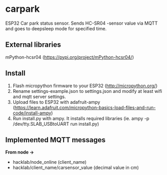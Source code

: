 # carpark
ESP32 Car park status sensor. Sends HC-SR04 -sensor value via MQTT and goes to deepsleep mode for specified time.

## External libraries

mPython-hcsr04 (https://pypi.org/project/mPython-hcsr04/)


## Install

1. Flash micropython firmware to your ESP32 (http://micropython.org/)
2. Rename settings-example.json to settings.json and modify at least wifi and mqtt server settings.
3. Upload files to ESP32 with adafruit-ampy (https://learn.adafruit.com/micropython-basics-load-files-and-run-code/install-ampy)
4. Run install.py with ampy. It installs required libraries (ie. ampy -p /dev/tty.SLAB_USBtoUART run install.py)



## Implemented MQTT messages

**From node ->**
- hacklab/node_online (client_name)
- hacklab/client_name/carsensor_value (decimal value in cm)
